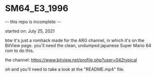 # SM64_E3_1996
-- this repo is incomplete --

started on: July 25, 2021

btw it's just a romhack made for the ARG channel, in which it's on the BitView page.
you'll need the clean, undumped japanese Super Mario 64 rom to do this.

the channel: https://www.bitview.net/profile.php?user=042typical

oh and you'll need to take a look at the "README.mp4" file.
